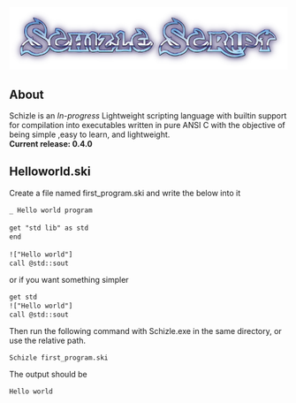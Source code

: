 <p align="center">
  <img src="docs/shizle.png" />
</p>

## About

Schizle is an *In-progress* Lightweight scripting language with builtin support for compilation into executables written in pure ANSI C with the objective of being simple ,easy to learn, and lightweight.
<br>
**Current release: 0.4.0**
<!--
## Getting started

[Getting started](docs/NOTDONE.md)
-->
## Helloworld.ski
Create a file named first_program.ski and write the below into it
```
_ Hello world program

get "std lib" as std
end

!["Hello world"]
call @std::sout
```
or if you want something simpler
```
get std
!["Hello world"]
call @std::sout
```
Then run the following command with Schizle.exe in the same directory, or use the relative path.
```
Schizle first_program.ski
```
The output should be
```
Hello world
```
<!--
## Documentation

[View docs online](docs/NOTDONE.md)

[View docs on github](docs/NOTDONE.md)

[Download Documentation](docs/NOTDONE.md)
-->
